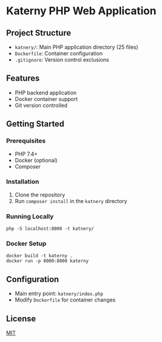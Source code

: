 # Katerny PHP Web Application

## Project Structure
- `katnery/`: Main PHP application directory (25 files)
- `Dockerfile`: Container configuration
- `.gitignore`: Version control exclusions

## Features
- PHP backend application
- Docker container support
- Git version controlled

## Getting Started
### Prerequisites
- PHP 7.4+
- Docker (optional)
- Composer

### Installation
1. Clone the repository
2. Run `composer install` in the `katnery` directory

### Running Locally
```
php -S localhost:8000 -t katnery/
```

### Docker Setup
```
docker build -t katerny .
docker run -p 8000:8000 katerny
```

## Configuration
- Main entry point: `katnery/index.php`
- Modify `Dockerfile` for container changes

## License
[MIT](https://choosealicense.com/licenses/mit/)
